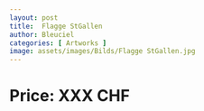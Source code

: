 ```yaml
---
layout: post
title:  Flagge StGallen
author: Bleuciel
categories: [ Artworks ]
image: assets/images/Bilds/Flagge StGallen.jpg
---
```

# Price: XXX CHF
